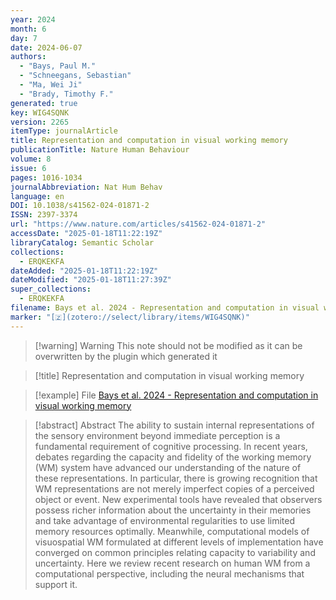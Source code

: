 ```yaml
---
year: 2024
month: 6
day: 7
date: 2024-06-07
authors:
  - "Bays, Paul M."
  - "Schneegans, Sebastian"
  - "Ma, Wei Ji"
  - "Brady, Timothy F."
generated: true
key: WIG4SQNK
version: 2265
itemType: journalArticle
title: Representation and computation in visual working memory
publicationTitle: Nature Human Behaviour
volume: 8
issue: 6
pages: 1016-1034
journalAbbreviation: Nat Hum Behav
language: en
DOI: 10.1038/s41562-024-01871-2
ISSN: 2397-3374
url: "https://www.nature.com/articles/s41562-024-01871-2"
accessDate: "2025-01-18T11:22:19Z"
libraryCatalog: Semantic Scholar
collections:
  - ERQKEKFA
dateAdded: "2025-01-18T11:22:19Z"
dateModified: "2025-01-18T11:27:39Z"
super_collections:
  - ERQKEKFA
filename: Bays et al. 2024 - Representation and computation in visual working memory
marker: "[🇿](zotero://select/library/items/WIG4SQNK)"
---
```


>[!warning] Warning
> This note should not be modified as it can be overwritten by the plugin which generated it

> [!title] Representation and computation in visual working memory

> [!example] File
> [Bays et al. 2024 - Representation and computation in visual working memory](Bays%20et%20al.%202024%20-%20Representation%20and%20computation%20in%20visual%20working%20memory.pdf)

> [!abstract] Abstract
> The ability to sustain internal representations of the sensory environment beyond immediate perception is a fundamental requirement of cognitive processing. In recent years, debates regarding the capacity and fidelity of the working memory (WM) system have advanced our understanding of the nature of these representations. In particular, there is growing recognition that WM representations are not merely imperfect copies of a perceived object or event. New experimental tools have revealed that observers possess richer information about the uncertainty in their memories and take advantage of environmental regularities to use limited memory resources optimally. Meanwhile, computational models of visuospatial WM formulated at different levels of implementation have converged on common principles relating capacity to variability and uncertainty. Here we review recent research on human WM from a computational perspective, including the neural mechanisms that support it.

